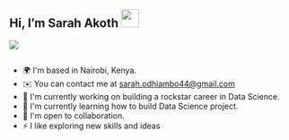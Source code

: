 ## Hi, I’m Sarah Akoth <img src = "https://raw.githubusercontent.com/MartinHeinz/MartinHeinz/master/wave.gif" width = 32px height = 32px> 
<p>
  <a href="https://github.com/DenverCoder1/readme-typing-svg"><img src="https://readme-typing-svg.herokuapp.com?&font=IBM+Plex+Sans&color=abcdef&size=20&lines=Welcome+to+my+GitHub+Profile!;I'm+a+Data+Scientist!" /></a>
</p>

![]()


* 🌍  I'm based in Nairobi, Kenya.
* ✉️  You can contact me at [sarah.odhiambo44@gmail.com](sarah.odhiambo44@gmail.com)
* 🚀  I'm currently working on building a rockstar career in Data Science.
* 🧠  I'm currently learning how to build Data Science project.
* 🤝  I'm open to collaboration.
* ⚡  I like exploring new skills and ideas


<!---
Sarahakoth005/Sarahakoth005 is a ✨ special ✨ repository because its `README.md` (this file) appears on your GitHub profile.
You can click the Preview link to take a look at your changes.
--->
